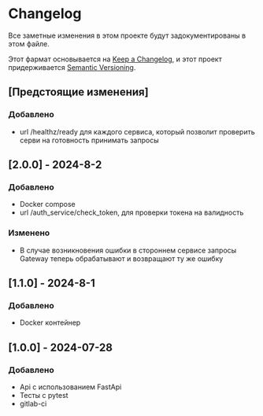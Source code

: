 # Changelog

Все заметные изменения в этом проекте будут задокументированы в этом файле.

Этот фармат основывается на [Keep a Changelog](https://keepachangelog.com/en/1.1.0/), и этот проект придерживается [Semantic Versioning](https://semver.org/spec/v2.0.0.html).

## [Предстоящие изменения]

### Добавлено

- url /healthz/ready для каждого сервиса, который позволит проверить серви на готовность принимать запросы

## [2.0.0] - 2024-8-2

### Добавлено

- Docker compose
- url /auth_service/check_token, для проверки токена на валидность

### Изменено

- В случае возникновения ошибки в стороннем сервисе запросы Gateway теперь обрабатывают и возвращают ту же ошибку

## [1.1.0] - 2024-8-1

### Добавлено

- Docker контейнер

## [1.0.0] - 2024-07-28

### Добавлено

- Api с использованием FastApi
- Тесты с pytest
- gitlab-ci
